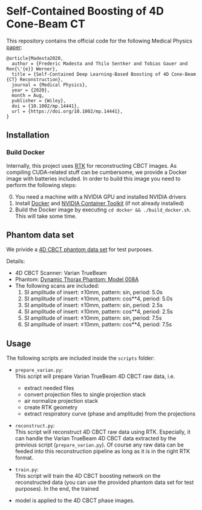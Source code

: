 # Self-Contained Boosting of 4D Cone-Beam CT

This repository contains the official code for the following Medical Physics [paper](https://doi.org/10.1002/mp.14441):

```
@article{Madesta2020,
  author = {Frederic Madesta and Thilo Sentker and Tobias Gauer and Ren{\'{e}} Werner},
  title = {Self-Contained Deep Learning-Based Boosting of 4D Cone-Beam {CT} Reconstruction},
  journal = {Medical Physics},
  year = {2020},
  month = Aug,
  publisher = {Wiley},
  doi = {10.1002/mp.14441},
  url = {https://doi.org/10.1002/mp.14441},
}
```

## Installation
### Build Docker
Internally, this project uses [RTK](https://github.com/RTKConsortium/RTK) for reconstructing CBCT images.
As compiling CUDA-related stuff can be cumbersome, we provide a Docker image with batteries included.
In order to build this image you need to perform the following steps:

0. You need a machine with a NVIDIA GPU and installed NVIDIA drivers
1. Install [Docker](https://docs.docker.com/engine/install/ubuntu/)
   and [NVIDIA Container Toolkit](https://docs.nvidia.com/datacenter/cloud-native/container-toolkit/latest/install-guide.html#setting-up-nvidia-container-toolkit) (if not already installed)
3. Build the Docker image by executing `cd docker && ./build_docker.sh`. This will take some time.

## Phantom data set
We privide a [4D CBCT phantom data set](https://icns-nas1.uke.uni-hamburg.de/owncloud10/index.php/s/94bs82gk3hxOBzD) for test purposes.

Details:
- 4D CBCT Scanner: Varian TrueBeam
- Phantom: [Dynamic Thorax Phantom: Model 008A](https://www.cirsinc.com/products/radiation-therapy/dynamic-thorax-motion-phantom/)
- The following scans are included:
  1. SI amplitude of insert: ±10mm, pattern: sin, period: 5.0s
  2. SI amplitude of insert: ±10mm, pattern: cos**4, period: 5.0s
  3. SI amplitude of insert: ±10mm, pattern: sin, period: 2.5s
  4. SI amplitude of insert: ±10mm, pattern: cos**4, period: 2.5s
  5. SI amplitude of insert: ±10mm, pattern: sin, period: 7.5s
  6. SI amplitude of insert: ±10mm, pattern: cos**4, period: 7.5s

## Usage
The following scripts are included inside the `scripts` folder:
- `prepare_varian.py`:  
This script will prepare Varian TrueBeam 4D CBCT raw data, i.e.
  - extract needed files
  - convert projection files to single projection stack
  - air normalize projection stack
  - create RTK geometry
  - extract respiratory curve (phase and amplitude) from the projections

- `reconstruct.py`:  
This script will reconstruct 4D CBCT raw data using RTK. Especially, it can handle the
Varian TrueBeam 4D CBCT data extracted by the previous script (`prepare_varian.py`).
Of course any raw data can be feeded into this reconstruction pipeline as long as
it is in the right RTK format.

- `train.py`:  
This script will train the 4D CBCT boosting network on the reconstructed data 
(you can use the provided phantom data set for test purposes). In the end, the trained 
- model is applied to the 4D CBCT phase images.